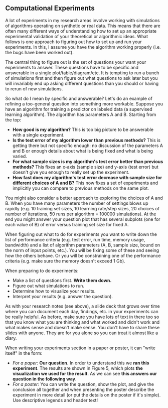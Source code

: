 ## Computational Experiments

A lot of experiments in my research areas involve working with simulations of algorithms operating on synthetic or real data. This means that there are often many different ways of understanding how to set up an appropriate experimental validation of your theoretical or algorithmic ideas. What follows is one approach to figuring out how to set up and run your experiments. In this, I assume you have the algorithm working properly (i.e. the bugs have been worked out).

The central thing to figure out is the set of questions your want your experiments to answer. These questions have to be specific and answerable in a single plot/table/diagram/etc. It is tempting to run a bunch of simulations first and then figure out what questions to ask later but you will invariably end up asking different questions than you should or having to rerun of new simulations.

So what do I mean by specific and answerable? Let's do an example of refining a too-general question into something more workable. Suppose you have an algorithm for training a predictor on labeled data (a supervised learning algorithm). The algorithm has parameters A and B. Starting from the top:

* **How good is my algorithm?** This is too big picture to be answerable with a single experiment.
* **Is the test error of my algorithm lower than previous methods?** This is getting there but not specific enough: no discussion of the parameters A and B or enough details about what is being fixed and what is being varied.
* **For what sample sizes is my algorithm's test error better than previous methods?** This fixes an x-axis (sample size) and y-axis (test error) but doesn't give you enough to really set up the experiment.
* **How fast does my algorithm's test error decrease with sample size for different choices of A and B?** This now fixes a set of experiments and implicitly you can compare to previous methods on the same plot.

You might also consider a better approach to exploring the choices of A and B. When you have many parameters the number of settings blows up rapidly (e.g. 10 training set sizes, 10 learning rate/step sizes, 20 choices of number of iterations, 50 runs per algorithm = 100000 simulations). At the end you might answer your question plot that has several subplots (one for each value of B) of error versus training set size for fixed A.

When figuring out what to do for experiments you want to write down the list of performance criteria (e.g. test error, run time, memory usage, bandwidth) and a list of algorithm parameters (A, B, sample size, bound on the norm of input points, etc.). You will be fixing some of these and seeing how the others behave. Or you will be constraining one of the performance criteria (e.g. make sure the memory doesn't exceed 1 Gb).

When preparing to do experiments:

* Make a list of questions first. **Write them down.**
* Figure out what simulations to run.
* Determine how to visualize your results.
* Interpret your results (e.g. answer the question).

As with your research notes (see above), a slide deck that grows over time where you can document each day, findings, etc. in your experiments can be really helpful. As before, make sure you have lots of text in there too so that you know what you are thinking and what worked and didn't work and what makes sense and doesn't make sense. You don't have to share these slides with anyone. They are for you alone so you can treat it almost like a diary.

When writing your experiments section in a paper or poster, it can "write itself" in the form:

* *For a paper:* **Our question.** In order to understand this we **ran this experiment**. The results are shown in Figure 5, which plots **the visualization we used for the result**. As we can see **this answers our question in the following way**.
* *For a poster:* You can write the question, show the plot, and give the conclusion all together and when presenting the poster describe the experiment in more detail (or put the details on the poster if it's simple). Use descriptive legends and header text!
